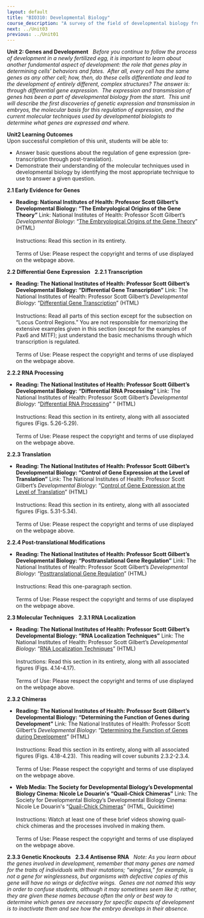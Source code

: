 ```yaml
---
layout: default
title: "BIO310: Developmental Biology"
course_description: "A survey of the field of developmental biology from its origins to the present day, from seminal historical experiments to modern techniques and the mechanisms of development. Follows a variety of organisms from their start at fertilization through the stages of their development and on to entire organismal and post-embryonic development, as well as the molecular and genetic regulations involved in these processes."
next: ../Unit03
previous: ../Unit01
---
```

**Unit 2: Genes and Development** <span id="2"></span> 
*Before you continue to follow the process of development in a newly
fertilized egg, it is important to learn about another fundamental
aspect of development: the role that genes play in determining cells’
behaviors and fates.  After all, every cell has the same genes as any
other cell; how, then, do these cells differentiate and lead to the
development of entirely different, complex structures? The answer is:
through differential gene expression.  The expression and transmission
of genes has been a part of developmental biology from the start.  This
unit will describe the first discoveries of genetic expression and
transmission in embryos, the molecular basis for this regulation of
expression, and the current molecular techniques used by developmental
biologists to determine what genes are expressed and where.*

**Unit2 Learning Outcomes**  
Upon successful completion of this unit, students will be able to:

-   Answer basic questions about the regulation of gene expression
    (pre-transcription through post-translation).
-   Demonstrate their understanding of the molecular techniques used in
    developmental biology by identifying the most appropriate technique
    to use to answer a given question.

**2.1 Early Evidence for Genes** <span id="2.1"></span> 
-   **Reading: National Institutes of Health: Professor Scott Gilbert’s
    Developmental Biology: “The Embryological Origins of the Gene
    Theory”**
    Link: National Institutes of Health: Professor Scott Gilbert’s
    *Developmental Biology*: “[The Embryological Origins of the Gene
    Theory](http://www.ncbi.nlm.nih.gov/bookshelf/br.fcgi?book=dbio&part=A533)”
    (HTML)  
        
     Instructions: Read this section in its entirety.  
        
     Terms of Use: Please respect the copyright and terms of use
    displayed on the webpage above.

**2.2 Differential Gene Expression** <span id="2.2"></span> 
**2.2.1 Transcription** <span id="2.2.1"></span> 
-   **Reading: The National Institutes of Health: Professor Scott
    Gilbert’s Developmental Biology: “Differential Gene Transcription”**
    Link: The National Institutes of Health: Professor Scott Gilbert’s
    *Developmental Biology*: “[Differential Gene
    Transcription](http://www.ncbi.nlm.nih.gov/bookshelf/br.fcgi?book=dbio&part=A736)”
    (HTML)  
        
     Instructions: Read all parts of this section except for the
    subsection on “Locus Control Regions.” You are not responsible for
    memorizing the extensive examples given in this section (except for
    the examples of Pax6 and MITF); just understand the basic mechanisms
    through which transcription is regulated.  
        
     Terms of Use: Please respect the copyright and terms of use
    displayed on the webpage above.

**2.2.2 RNA Processing** <span id="2.2.2"></span> 
-   **Reading: The National Institutes of Health: Professor Scott
    Gilbert’s Developmental Biology: “Differential RNA Processing”**
    Link: The National Institutes of Health: Professor Scott Gilbert’s
    *Developmental Biology*: “[Differential RNA
    Processing](http://www.ncbi.nlm.nih.gov/bookshelf/br.fcgi?book=dbio&part=A809)”
    ” (HTML)  
        
     Instructions: Read this section in its entirety, along with all
    associated figures (Figs. 5.26-5.29).  
        
     Terms of Use: Please respect the copyright and terms of use
    displayed on the webpage above.

**2.2.3 Translation** <span id="2.2.3"></span> 
-   **Reading: The National Institutes of Health: Professor Scott
    Gilbert’s Developmental Biology: “Control of Gene Expression at the
    Level of Translation”**
    Link: The National Institutes of Health: Professor Scott Gilbert’s
    *Developmental Biology*: “[Control of Gene Expression at the Level
    of
    Translation](http://www.ncbi.nlm.nih.gov/bookshelf/br.fcgi?book=dbio&part=A820)”
    (HTML)  
        
     Instructions: Read this section in its entirety, along with all
    associated figures (Figs. 5.31-5.34).  
        
     Terms of Use: Please respect the copyright and terms of use
    displayed on the webpage above.

**2.2.4 Post-translational Modifications** <span id="2.2.4"></span> 
-   **Reading: The National Institutes of Health: Professor Scott
    Gilbert’s Developmental Biology: “Posttranslational Gene
    Regulation”**
    Link: The National Institutes of Health: Professor Scott Gilbert’s
    *Developmental Biology*: “[Posttranslational Gene
    Regulation](http://www.ncbi.nlm.nih.gov/bookshelf/br.fcgi?book=dbio&part=A829)”
    (HTML)  
        
     Instructions: Read this one-paragraph section.  
        
     Terms of Use: Please respect the copyright and terms of use
    displayed on the webpage above.

**2.3 Molecular Techniques** <span id="2.3"></span> 
**2.3.1 RNA Localization** <span id="2.3.1"></span> 
-   **Reading: The National Institutes of Health: Professor Scott
    Gilbert’s Developmental Biology: “RNA Localization Techniques”**
    Link: The National Institutes of Health: Professor Scott Gilbert’s
    *Developmental Biology*: “[RNA Localization
    Techniques](http://www.ncbi.nlm.nih.gov/bookshelf/br.fcgi?book=dbio&part=A575)”
    (HTML)  
        
     Instructions: Read this section in its entirety, along with all
    associated figures (Figs. 4.14-4.17).  
        
     Terms of Use: Please respect the copyright and terms of use
    displayed on the webpage above.

**2.3.2 Chimeras** <span id="2.3.2"></span> 
-   **Reading: The National Institutes of Health: Professor Scott
    Gilbert’s Developmental Biology: “Determining the Function of Genes
    during Development”**
    Link: The National Institutes of Health: Professor Scott Gilbert’s
    *Developmental Biology*: “[Determining the Function of Genes during
    Development](http://www.ncbi.nlm.nih.gov/bookshelf/br.fcgi?book=dbio&part=A587)”
    (HTML)  
        
     Instructions: Read this section in its entirety, along with all
    associated figures (Figs. 4.18-4.23).  This reading will cover
    subunits 2.3.2-2.3.4.  
        
     Terms of Use: Please respect the copyright and terms of use
    displayed on the webpage above.

-   **Web Media: The Society for Developmental Biology’s Developmental
    Biology Cinema: Nicole Le Douarin's “Quail-Chick Chimeras”**
    Link: The Society for Developmental Biology’s Developmental Biology
    Cinema: Nicole Le Douarin's “[Quail-Chick
    Chimeras](http://www.sdbonline.org/archive/dbcinema/ledouarin/ledouarin.html)”
    (HTML, Quicktime)  
        
     Instructions: Watch at least one of these brief videos showing
    quail-chick chimeras and the processes involved in making them.  
        
     Terms of Use: Please respect the copyright and terms of use
    displayed on the webpage above.

**2.3.3 Genetic Knockouts** <span id="2.3.3"></span> 
**2.3.4 Antisense RNA** <span id="2.3.4"></span> 
*Note: As you learn about the genes involved in development, remember
that many genes are named for the traits of individuals with their
mutations; “wingless,” for example, is not a gene for winglessness, but
organisms with defective copies of this gene will have no wings or
defective wings.  Genes are not named this way in order to confuse
students, although it may sometimes seem like it; rather, they are given
these names because often the only or best way to determine which genes
are necessary for specific aspects of development is to inactivate them
and see how the embryo develops in their absence.*


